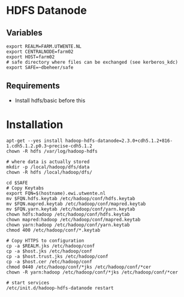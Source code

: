 # HDFS Datanode

## Variables

    export REALM=FARM.UTWENTE.NL
    export CENTRALNODE=farm02
    export HOST=farm02
    # safe directory where files can be exchanged (see kerberos_kdc)
    export SAFE=~dbeheer/safe

## Requirements 

* Install hdfs/basic before this

# Installation
    apt-get --yes install hadoop-hdfs-datanode=2.3.0+cdh5.1.2+816-1.cdh5.1.2.p0.3~precise-cdh5.1.2
    chown -R hdfs /var/log/hadoop-hdfs
    
    # where data is actually stored
    mkdir -p /local/hadoop/dfs/data
    chown -R hdfs /local/hadoop/dfs/
    
    cd $SAFE 
    # Copy Keytabs
    export FQN=$(hostname).ewi.utwente.nl
    mv $FQN.hdfs.keytab /etc/hadoop/conf/hdfs.keytab
    mv $FQN.mapred.keytab /etc/hadoop/conf/mapred.keytab
    mv $FQN.yarn.keytab /etc/hadoop/conf/yarn.keytab
    chown hdfs:hadoop /etc/hadoop/conf/hdfs.keytab
    chown mapred:hadoop /etc/hadoop/conf/mapred.keytab
    chown yarn:hadoop /etc/hadoop/conf/yarn.keytab
    chmod 400 /etc/hadoop/conf/*.keytab
    
    # Copy HTTPS to configuration
    cp -a $REALM.jks /etc/hadoop/conf
    cp -a $host.jks /etc/hadoop/conf
    cp -a $host.trust.jks /etc/hadoop/conf
    cp -a $host.cer /etc/hadoop/conf
    chmod 0440 /etc/hadoop/conf/*jks /etc/hadoop/conf/*cer
    chown -R yarn:hadoop /etc/hadoop/conf/*jks /etc/hadoop/conf/*cer

    # start services
    /etc/init.d/hadoop-hdfs-datanode restart
